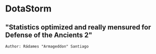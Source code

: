 # DotaStorm
## "Statistics optimized and really mensured for Defense of the Ancients 2"

```Author: Rádames "Armageddon" Santiago```
